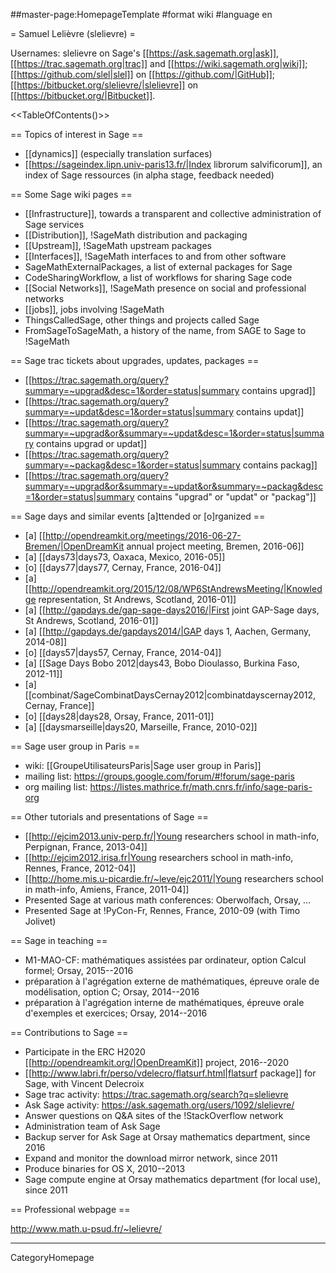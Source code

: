 ##master-page:HomepageTemplate
#format wiki
#language en

= Samuel Lelièvre (slelievre) =

Usernames: slelievre on Sage's
[[https://ask.sagemath.org|ask]],
[[https://trac.sagemath.org|trac]] and
[[https://wiki.sagemath.org|wiki]];
[[https://github.com/slel|slel]] on [[https://github.com/|GitHub]];
[[https://bitbucket.org/slelievre/|slelievre]] on [[https://bitbucket.org/|Bitbucket]].

<<TableOfContents()>>
 
== Topics of interest in Sage ==

  * [[dynamics]] (especially translation surfaces)
  * [[https://sageindex.lipn.univ-paris13.fr/|Index librorum salvificorum]], an index of Sage ressources (in alpha stage, feedback needed)

== Some Sage wiki pages ==

  * [[Infrastructure]], towards a transparent and collective administration of Sage services
  * [[Distribution]], !SageMath distribution and packaging
  * [[Upstream]], !SageMath upstream packages
  * [[Interfaces]], !SageMath interfaces to and from other software
  * SageMathExternalPackages, a list of external packages for Sage
  * CodeSharingWorkflow, a list of workflows for sharing Sage code
  * [[Social Networks]], !SageMath presence on social and professional networks
  * [[jobs]], jobs involving !SageMath
  * ThingsCalledSage, other things and projects called Sage
  * FromSageToSageMath, a history of the name, from SAGE to Sage to !SageMath

== Sage trac tickets about upgrades, updates, packages ==

  * [[https://trac.sagemath.org/query?summary=~upgrad&desc=1&order=status|summary contains upgrad]]
  * [[https://trac.sagemath.org/query?summary=~updat&desc=1&order=status|summary contains updat]]
  * [[https://trac.sagemath.org/query?summary=~upgrad&or&summary=~updat&desc=1&order=status|summary contains upgrad or updat]]
  * [[https://trac.sagemath.org/query?summary=~packag&desc=1&order=status|summary contains packag]]
  * [[https://trac.sagemath.org/query?summary=~upgrad&or&summary=~updat&or&summary=~packag&desc=1&order=status|summary contains "upgrad" or "updat" or "packag"]]

== Sage days and similar events [a]ttended or [o]rganized ==

  * [a] [[http://opendreamkit.org/meetings/2016-06-27-Bremen/|OpenDreamKit annual project meeting, Bremen, 2016-06]]
  * [a] [[days73|days73, Oaxaca, Mexico, 2016-05]]
  * [o] [[days77|days77, Cernay, France, 2016-04]]
  * [a] [[http://opendreamkit.org/2015/12/08/WP6StAndrewsMeeting/|Knowledge representation, St Andrews, Scotland, 2016-01]]
  * [a] [[http://gapdays.de/gap-sage-days2016/|First joint GAP-Sage days, St Andrews, Scotland, 2016-01]]
  * [a] [[http://gapdays.de/gapdays2014/|GAP days 1, Aachen, Germany, 2014-08]]
  * [o] [[days57|days57, Cernay, France, 2014-04]]
  * [a] [[Sage Days Bobo 2012|days43, Bobo Dioulasso, Burkina Faso, 2012-11]]
  * [a] [[combinat/SageCombinatDaysCernay2012|combinatdayscernay2012, Cernay, France]]
  * [o] [[days28|days28, Orsay, France, 2011-01]]
  * [a] [[daysmarseille|days20, Marseille, France, 2010-02]]
 
== Sage user group in Paris ==

  * wiki: [[GroupeUtilisateursParis|Sage user group in Paris]]
  * mailing list: https://groups.google.com/forum/#!forum/sage-paris
  * org mailing list: https://listes.mathrice.fr/math.cnrs.fr/info/sage-paris-org

== Other tutorials and presentations of Sage ==

  * [[http://ejcim2013.univ-perp.fr/|Young researchers school in math-info, Perpignan, France, 2013-04]]
  * [[http://ejcim2012.irisa.fr|Young researchers school in math-info, Rennes, France, 2012-04]]
  * [[http://home.mis.u-picardie.fr/~leve/ejc2011/|Young researchers school in math-info, Amiens, France, 2011-04]]
  * Presented Sage at various math conferences: Oberwolfach, Orsay, ...
  * Presented Sage at !PyCon-Fr, Rennes, France, 2010-09 (with Timo Jolivet)
 
== Sage in teaching ==

  * M1-MAO-CF: mathématiques assistées par ordinateur, option Calcul formel; Orsay, 2015--2016
  * préparation à l'agrégation externe de mathématiques, épreuve orale de modélisation, option C; Orsay, 2014--2016
  * préparation à l'agrégation interne de mathématiques, épreuve orale d'exemples et exercices; Orsay, 2014--2016

== Contributions to Sage ==

  * Participate in the ERC H2020 [[http://opendreamkit.org/|OpenDreamKit]] project, 2016--2020
  * [[http://www.labri.fr/perso/vdelecro/flatsurf.html|flatsurf package]] for Sage, with Vincent Delecroix
  * Sage trac activity: https://trac.sagemath.org/search?q=slelievre
  * Ask Sage activity: https://ask.sagemath.org/users/1092/slelievre/
  * Answer questions on Q&A sites of the !StackOverflow network
  * Administration team of Ask Sage
  * Backup server for Ask Sage at Orsay mathematics department, since 2016
  * Expand and monitor the download mirror network, since 2011
  * Produce binaries for OS X, 2010--2013
  * Sage compute engine at Orsay mathematics department (for local use), since 2011

== Professional webpage ==

http://www.math.u-psud.fr/~lelievre/

----
CategoryHomepage
